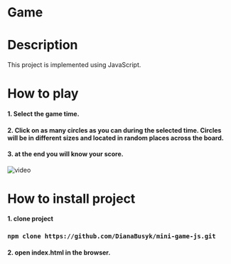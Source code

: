 # Game

# Description
This project is implemented using JavaScript.

# How to play

#### 1. Select the game time.
#### 2. Click on as many circles as you can during the selected time. Circles will be in different sizes and located in random places across the board.
#### 3. at the end you will know your score.



![video](https://media1.giphy.com/media/08ulh5YPA8YXXgM7V5/giphy.gif?cid=790b7611e67d28889956452ac8a2b6f2f0a2237796d609d4&rid=giphy.gif&ct=g)

# How to install project

#### 1. clone project
### `npm clone https://github.com/DianaBusyk/mini-game-js.git`
#### 2. open index.html in the browser.
